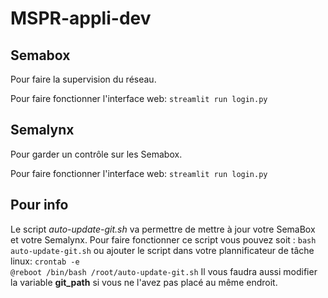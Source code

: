 # MSPR-appli-dev

## Semabox
Pour faire la supervision du réseau.

Pour faire fonctionner l'interface web:
```streamlit run login.py```

## Semalynx
Pour garder un contrôle sur les Semabox.

Pour faire fonctionner l'interface web:
```streamlit run login.py```

## Pour info
Le script *auto-update-git.sh* va permettre de mettre à jour votre SemaBox et votre Semalynx.
Pour faire fonctionner ce script vous pouvez soit : ```bash auto-update-git.sh```
ou ajouter le script dans votre plannificateur de tâche linux:
```crontab -e```    
```@reboot /bin/bash /root/auto-update-git.sh```
Il vous faudra aussi modifier la variable **git_path** si vous ne l'avez pas placé au même endroit.
